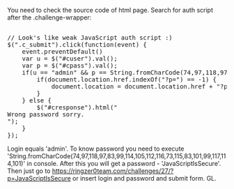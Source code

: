 You need to check the source code of html page.
Search for auth script after the .challenge-wrapper:
<pre>

// Look's like weak JavaScript auth script :)
$(".c_submit").click(function(event) {
    event.preventDefault()
    var u = $("#cuser").val();
    var p = $("#cpass").val();
    if(u == "admin" && p == String.fromCharCode(74,97,118,97,83,99,114,105,112,116,73,115,83,101,99,117,114,101)) {
        if(document.location.href.indexOf("?p=") == -1) {   
            document.location = document.location.href + "?p=" + p;
        }
    } else {
        $("#cresponse").html("<div class='alert alert-danger'>Wrong password sorry.</div>");
    }
});	
</pre>
Login equals 'admin'. To know password you need to execute 'String.fromCharCode(74,97,118,97,83,99,114,105,112,116,73,115,83,101,99,117,114,101)' in console.
After this you will get a password - 'JavaScriptIsSecure'.
Then just go to https://ringzer0team.com/challenges/27/?p=JavaScriptIsSecure or insert login and password and submit form.
GL.